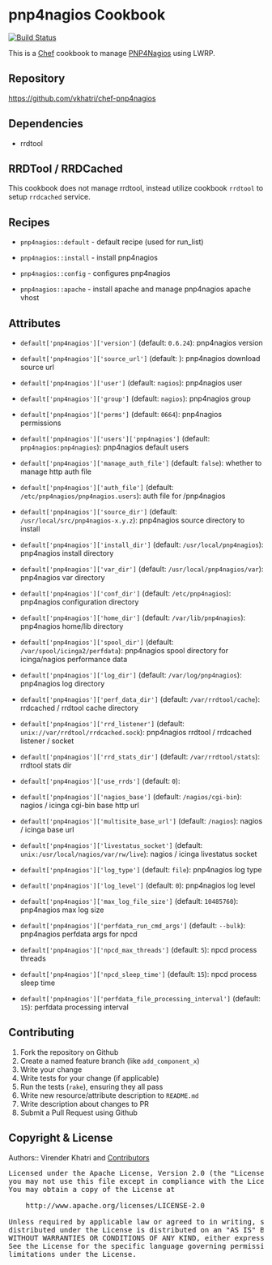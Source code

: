 pnp4nagios Cookbook
================

[![Build Status](https://travis-ci.org/vkhatri/chef-pnp4nagios.svg?branch=master)](https://travis-ci.org/vkhatri/chef-pnp4nagios)

This is a [Chef] cookbook to manage [PNP4Nagios] using LWRP.


## Repository

https://github.com/vkhatri/chef-pnp4nagios


## Dependencies

- rrdtool


## RRDTool / RRDCached

This cookbook does not manage rrdtool, instead utilize cookbook `rrdtool` to setup
`rrdcached` service.


## Recipes

- `pnp4nagios::default`      - default recipe (used for run_list)

- `pnp4nagios::install`      - install pnp4nagios

- `pnp4nagios::config`      - configures pnp4nagios

- `pnp4nagios::apache`      - install apache and manage pnp4nagios apache vhost


## Attributes

* `default['pnp4nagios']['version']` (default: `0.6.24`): pnp4nagios version

* `default['pnp4nagios']['source_url']` (default: ): pnp4nagios download source url

* `default['pnp4nagios']['user']` (default: `nagios`): pnp4nagios user

* `default['pnp4nagios']['group']` (default: `nagios`): pnp4nagios group

* `default['pnp4nagios']['perms']` (default: `0664`): pnp4nagios permissions

* `default['pnp4nagios']['users']['pnp4nagios']` (default: `pnp4nagios:pnp4nagios`): pnp4nagios default users

* `default['pnp4nagios']['manage_auth_file']` (default: `false`): whether to manage http auth file

* `default['pnp4nagios']['auth_file']` (default: `/etc/pnp4nagios/pnp4nagios.users`): auth file for /pnp4nagios

* `default['pnp4nagios']['source_dir']` (default: `/usr/local/src/pnp4nagios-x.y.z`): pnp4nagios source directory to install

* `default['pnp4nagios']['install_dir']` (default: `/usr/local/pnp4nagios`): pnp4nagios install directory

* `default['pnp4nagios']['var_dir']` (default: `/usr/local/pnp4nagios/var`): pnp4nagios var directory

* `default['pnp4nagios']['conf_dir']` (default: `/etc/pnp4nagios`): pnp4nagios configuration directory

* `default['pnp4nagios']['home_dir']` (default: `/var/lib/pnp4nagios`): pnp4nagios home/lib directory

* `default['pnp4nagios']['spool_dir']` (default: `/var/spool/icinga2/perfdata`): pnp4nagios spool directory for icinga/nagios performance data

* `default['pnp4nagios']['log_dir']` (default: `/var/log/pnp4nagios`): pnp4nagios log directory

* `default['pnp4nagios']['perf_data_dir']` (default: `/var/rrdtool/cache`): rrdcached / rrdtool cache directory

* `default['pnp4nagios']['rrd_listener']` (default: `unix://var/rrdtool/rrdcached.sock`): pnp4nagios rrdtool / rrdcached listener / socket

* `default['pnp4nagios']['rrd_stats_dir']` (default: `/var/rrdtool/stats`): rrdtool stats dir

* `default['pnp4nagios']['use_rrds']` (default: `0`):

* `default['pnp4nagios']['nagios_base']` (default: `/nagios/cgi-bin`): nagios / icinga cgi-bin base http url

* `default['pnp4nagios']['multisite_base_url']` (default: `/nagios`): nagios / icinga base url

* `default['pnp4nagios']['livestatus_socket']` (default: `unix:/usr/local/nagios/var/rw/live`): nagios / icinga livestatus socket

* `default['pnp4nagios']['log_type']` (default: `file`): pnp4nagios log type

* `default['pnp4nagios']['log_level']` (default: `0`): pnp4nagios log level

* `default['pnp4nagios']['max_log_file_size']` (default: `10485760`): pnp4nagios max log size

* `default['pnp4nagios']['perfdata_run_cmd_args']` (default: `--bulk`): pnp4nagios perfdata args for npcd

* `default['pnp4nagios']['npcd_max_threads']` (default: `5`): npcd process threads

* `default['pnp4nagios']['npcd_sleep_time']` (default: `15`): npcd process sleep time

* `default['pnp4nagios']['perfdata_file_processing_interval']` (default: `15`): perfdata processing interval


## Contributing

1. Fork the repository on Github
2. Create a named feature branch (like `add_component_x`)
3. Write your change
4. Write tests for your change (if applicable)
5. Run the tests (`rake`), ensuring they all pass
6. Write new resource/attribute description to `README.md`
7. Write description about changes to PR
8. Submit a Pull Request using Github


## Copyright & License

Authors:: Virender Khatri and [Contributors]

<pre>
Licensed under the Apache License, Version 2.0 (the "License");
you may not use this file except in compliance with the License.
You may obtain a copy of the License at

    http://www.apache.org/licenses/LICENSE-2.0

Unless required by applicable law or agreed to in writing, software
distributed under the License is distributed on an "AS IS" BASIS,
WITHOUT WARRANTIES OR CONDITIONS OF ANY KIND, either express or implied.
See the License for the specific language governing permissions and
limitations under the License.
</pre>


[Chef]: https://www.chef.io/
[PNP4Nagios]: https://docs.pnp4nagios.org/
[Contributors]: https://github.com/vkhatri/chef-pnp4nagios/graphs/contributors
